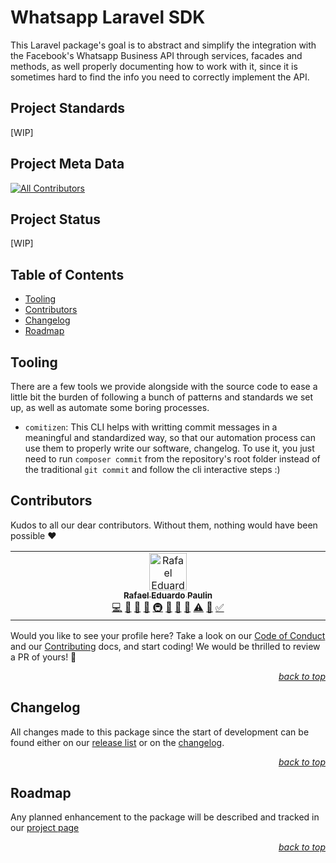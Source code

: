 # Whatsapp Laravel SDK

This Laravel package's goal is to abstract and simplify the integration with the Facebook's Whatsapp Business API through services, facades and methods, as well properly documenting how to work with it, since it is sometimes hard to find the info you need to correctly implement the API.

## Project Standards

[WIP]

## Project Meta Data

[![All Contributors](https://img.shields.io/github/all-contributors/42dx/whatsapp-laravel-sdk?color=ee8449&flat&label=Contributors)](https://github.com/42dx/whatsapp-laravel-sdk/blob/beta/README.md#contributors)

## Project Status

[WIP]

## Table of Contents

- [Tooling](#tooling)
- [Contributors](#contributors)
- [Changelog](#changelog)
- [Roadmap](#roadmap)

## Tooling

There are a few tools we provide alongside with the source code to ease a little bit the burden of following a bunch of patterns and standards we set up, as well as automate some boring processes.

- `comitizen`: This CLI helps with writting commit messages in a meaningful and standardized way, so that our automation process can use them to properly write our software, changelog. To use it, you just need to run `composer commit` from the repository's root folder instead of the traditional `git commit` and follow the cli interactive steps :)

## Contributors

Kudos to all our dear contributors. Without them, nothing would have been possible :heart:

<!-- ALL-CONTRIBUTORS-LIST:START - Do not remove or modify this section -->
<!-- prettier-ignore-start -->
<!-- markdownlint-disable -->
<table>
  <tbody>
    <tr>
      <td align="center" valign="top" width="14.28%"><a href="https://github.com/rafapaulin"><img src="https://avatars.githubusercontent.com/u/13452406?v=4?s=60" width="60px;" alt="Rafael Eduardo Paulin"/><br /><sub><b>Rafael Eduardo Paulin</b></sub></a><br /><a href="https://github.com/42dx/whatsapp-laravel-sdk/commits?author=rafapaulin" title="Code">💻</a> <a href="#design-rafapaulin" title="Design">🎨</a> <a href="https://github.com/42dx/whatsapp-laravel-sdk/commits?author=rafapaulin" title="Documentation">📖</a> <a href="#ideas-rafapaulin" title="Ideas, Planning, & Feedback">🤔</a> <a href="#infra-rafapaulin" title="Infrastructure (Hosting, Build-Tools, etc)">🚇</a> <a href="#maintenance-rafapaulin" title="Maintenance">🚧</a> <a href="#projectManagement-rafapaulin" title="Project Management">📆</a> <a href="https://github.com/42dx/whatsapp-laravel-sdk/pulls?q=is%3Apr+reviewed-by%3Arafapaulin" title="Reviewed Pull Requests">👀</a> <a href="https://github.com/42dx/whatsapp-laravel-sdk/commits?author=rafapaulin" title="Tests">⚠️</a> <a href="#tool-rafapaulin" title="Tools">🔧</a> <a href="#tutorial-rafapaulin" title="Tutorials">✅</a></td>
    </tr>
  </tbody>
</table>

<!-- markdownlint-restore -->
<!-- prettier-ignore-end -->

<!-- ALL-CONTRIBUTORS-LIST:END -->

Would you like to see your profile here? Take a look on our [Code of Conduct](https://github.com/42dx/.github/blob/main/CODE_OF_CONDUCT.md) and our [Contributing](https://github.com/42dx/.github/blob/main/CONTRIBUTING.md) docs, and start coding! We would be thrilled to review a PR of yours! :100:

<p align="right"><em><a href="#table-of-contents">back to top</a></em></p>

## Changelog

All changes made to this package since the start of development can be found either on our [release list](https://github.com/42dx/whatsapp-laravel-sdk/releases) or on the [changelog](CHANGELOG.md).

<p align="right"><em><a href="#table-of-contents">back to top</a></em></p>

## Roadmap

Any planned enhancement to the package will be described and tracked in our [project page](https://github.com/orgs/42dx/projects/3)

<p align="right"><em><a href="#table-of-contents">back to top</a></em></p>
